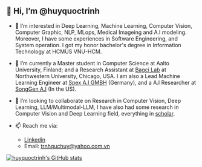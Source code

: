## 👋 Hi, I’m @huyquoctrinh


- 👀 I’m interested in Deep Learning, Machine Learning, Computer Vision, Computer Graphic, NLP, MLops, Medical Imageing and A.I modeling. Moreover, I have some experiences in Software Engineering, and System operation. I got my honor bachelor's degree in Information Technology at HCMUS VNU-HCM.
- 🌱 I’m currently a Master student in Computer Science at Aalto University, Finland; and a Research Assistant at [Bagci Lab](https://www.bagcilab.com/) at Northwestern University, Chicago, USA. I am also a Lead Machine Learning Engineer at [Spex A.I GMBH](https://www.spexai.com/) (Germany), and a A.I Researcher at [SongGen A.I](https://www.songgen.ai/) (In the US).
- 💞️ I’m looking to collaborate on Research in Computer Vision, Deep Learning, LLM/Multimodal-LLM, I have also had some research in Computer Vision and Deep Learning field, everything in [scholar](https://scholar.google.com/citations?user=VQwSY1gAAAAJ&hl=en).


- 📫 Reach me via:
  - [Linkedin](https://www.linkedin.com/in/huy-quoc-450459161/?fbclid=IwAR0OIUwt7P_bWN3D2bDNtJynBrQljfyv6mwVLQwKyl-SG16mxOROdW_SFeg)
  - Email: trnhquchuy@yahoo.com.vn
  
[![huyquoctrinh's GitHub stats](
https://github-readme-stats.vercel.app/api?username=huyquoctrinh&&show_icons=true&)](https://github.com/huyquoctrinh/github-readme-stats)
<!---
huyquoctrinh/huyquoctrinh is a ✨ special ✨ repository because its `README.md` (this file) appears on your GitHub profile.
You can click the Preview link to take a look at your changes.
--->
